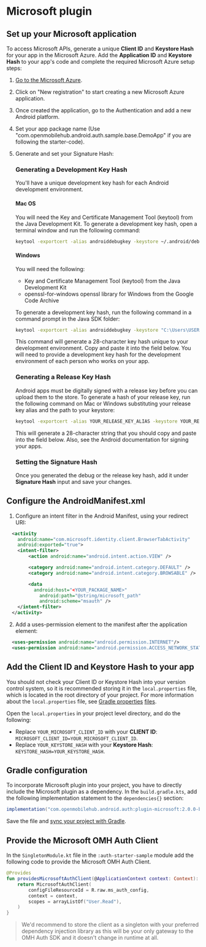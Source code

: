 # Microsoft plugin

## Set up your Microsoft application

To access Microsoft APIs, generate a unique **Client ID** and **Keystore Hash** for your app in the Microsoft Azure. Add the **Application ID** and **Keystore Hash** to your app's code and complete the required Microsoft Azure setup steps:

1.  [Go to the Microsoft Azure](https://portal.azure.com/#view/Microsoft_AAD_RegisteredApps/ApplicationsListBlade).
2.  Click on "New registration" to start creating a new Microsoft Azure application.
3.  Once created the application, go to the Authentication and add a new Android platform.
4.  Set your app package name (Use "com.openmobilehub.android.auth.sample.base.DemoApp" if you are following the starter-code).
5.  Generate and set your Signature Hash:

    ### Generating a Development Key Hash

    You'll have a unique development key hash for each Android development environment.

    #### Mac OS

    You will need the Key and Certificate Management Tool (keytool) from the Java Development Kit. To generate a development key hash, open a terminal window and run the following command:

    ```bash
    keytool -exportcert -alias androiddebugkey -keystore ~/.android/debug.keystore | openssl sha1 -binary | openssl base64
    ```

    #### Windows

    You will need the following:

    - Key and Certificate Management Tool (keytool) from the Java Development Kit
    - openssl-for-windows openssl library for Windows from the Google Code Archive

    To generate a development key hash, run the following command in a command prompt in the Java SDK folder:

    ```bash
    keytool -exportcert -alias androiddebugkey -keystore "C:\Users\USERNAME\android\debug.keystore" | "PATH_TO_OPENSSL_LIBRARY\bin\openssl" sha1 -binary | "PATH_TO_OPENSSL_LIBRARY\bin\openssl" base64
    ```

    This command will generate a 28-character key hash unique to your development environment. Copy and paste it into the field below. You will need to provide a development key hash for the development environment of each person who works on your app.

    ### Generating a Release Key Hash

    Android apps must be digitally signed with a release key before you can upload them to the store. To generate a hash of your release key, run the following command on Mac or Windows substituting your release key alias and the path to your keystore:

    ```bash
    keytool -exportcert -alias YOUR_RELEASE_KEY_ALIAS -keystore YOUR_RELEASE_KEY_PATH | openssl sha1 -binary | openssl base64
    ```

    This will generate a 28-character string that you should copy and paste into the field below. Also, see the Android documentation for signing your apps.

    ### Setting the Signature Hash

    Once you generated the debug or the release key hash, add it under **Signature Hash** input and save your changes.

## Configure the AndroidManifest.xml

1. Configure an intent filter in the Android Manifest, using your redirect URI:

```XML
  <activity
    android:name="com.microsoft.identity.client.BrowserTabActivity"
    android:exported="true">
    <intent-filter>
        <action android:name="android.intent.action.VIEW" />

        <category android:name="android.intent.category.DEFAULT" />
        <category android:name="android.intent.category.BROWSABLE" />

        <data
          android:host="<YOUR_PACKAGE_NAME>"
            android:path="@string/microsoft_path"
            android:scheme="msauth" />
    </intent-filter>
  </activity>
```

2. Add a uses-permission element to the manifest after the application element:

```XML
  <uses-permission android:name="android.permission.INTERNET"/>
  <uses-permission android:name="android.permission.ACCESS_NETWORK_STATE"/>
```

## Add the Client ID and Keystore Hash to your app

You should not check your Client ID or Keystore Hash into your version control system, so it is recommended storing it in the `local.properties` file, which is located in the root directory of your project. For more information about the `local.properties` file, see [Gradle properties](https://developer.android.com/studio/build#properties-files) [files](https://developer.android.com/studio/build#properties-files).

Open the `local.properties` in your project level directory, and do the following:

- Replace `YOUR_MICROSOFT_CLIENT_ID` with your **CLIENT ID**: `MICROSOFT_CLIENT_ID=YOUR_MICROSOFT_CLIENT_ID`.
- Replace `YOUR_KEYSTORE_HASH` with your **Keystore Hash**: `KEYSTORE_HASH=YOUR_KEYSTORE_HASH`.

## Gradle configuration

To incorporate Microsoft plugin into your project, you have to directly include the Microsoft plugin as a dependency. In the `build.gradle.kts`, add the following implementation statement to the `dependencies{}` section:

```groovy
implementation("com.openmobilehub.android.auth:plugin-microsoft:2.0.0-beta")
```

Save the file and [sync your project with Gradle](https://developer.android.com/studio/build#sync-files).

## Provide the Microsoft OMH Auth Client

In the `SingletonModule.kt` file in the `:auth-starter-sample` module add the following code to provide the Microsoft OMH Auth Client.

```kotlin
@Provides
fun providesMicrosoftAuthClient(@ApplicationContext context: Context): MicrosoftAuthClient {
    return MicrosoftAuthClient(
        configFileResourceId = R.raw.ms_auth_config,
        context = context,
        scopes = arrayListOf("User.Read"),
    )
}
```

> We'd recommend to store the client as a singleton with your preferred dependency injection library as this will be your only gateway to the OMH Auth SDK and it doesn't change in runtime at all.
